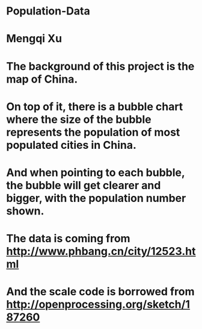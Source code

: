 # Population-Data
# Mengqi Xu
# The background of this project is the map of China.
# On top of it, there is a bubble chart where the size of the bubble represents the population of most populated cities in China.
# And when pointing to each bubble, the bubble will get clearer and bigger, with the population number shown.
# The data is coming from http://www.phbang.cn/city/12523.html
# And the scale code is borrowed from http://openprocessing.org/sketch/187260
